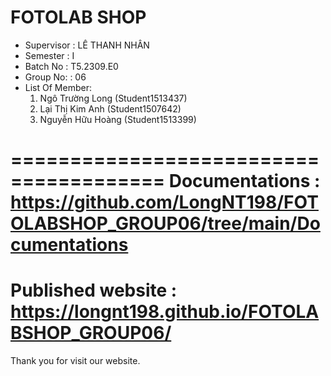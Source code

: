 FOTOLAB SHOP
=======================================
+ Supervisor		: LÊ THANH NHÂN
+ Semester		: I	
+ Batch No		: T5.2309.E0	
+ Group No:		: 06
+ List Of Member:
	1. Ngô Trường Long  	(Student1513437)
	2. Lại Thị Kim Anh	(Student1507642)
	3. Nguyễn Hữu Hoàng	(Student1513399)

=======================================
Documentations : https://github.com/LongNT198/FOTOLABSHOP_GROUP06/tree/main/Documentations
=======================================
Published website : https://longnt198.github.io/FOTOLABSHOP_GROUP06/
=======================================
Thank you for visit our website.
